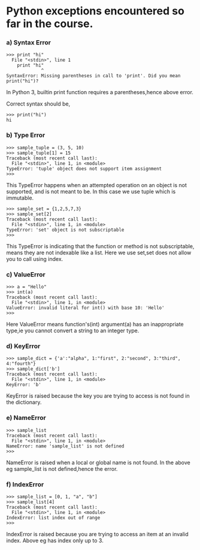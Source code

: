 
# Python exceptions encountered so far in the course.
### a)  Syntax Error
```
>>> print "hi"
  File "<stdin>", line 1
    print "hi"
             ^
SyntaxError: Missing parentheses in call to 'print'. Did you mean print("hi")?
```
In Python 3, builtin print function requires a parentheses,hence above error.

Correct syntax should be,

```
>>> print("hi")
hi
```
### b) Type Error

```
>>> sample_tuple = (3, 5, 10)
>>> sample_tuple[1] = 15
Traceback (most recent call last):
  File "<stdin>", line 1, in <module>
TypeError: 'tuple' object does not support item assignment
>>>
```
This TypeError happens when an attempted operation on an object is not supported, and is not meant to be. In this case we use tuple which is immutable.

```
>>> sample_set = {1,2,5,7,3}
>>> sample_set[2]
Traceback (most recent call last):
  File "<stdin>", line 1, in <module>
TypeError: 'set' object is not subscriptable
>>>
```
This TypeError is indicating that the function or method is not subscriptable, means they are not indexable like a list. Here we use set,set does not allow you to call using index.

### c) ValueError

```
>>> a = "Hello"
>>> int(a)
Traceback (most recent call last):
  File "<stdin>", line 1, in <module>
ValueError: invalid literal for int() with base 10: 'Hello'
>>>
```
Here ValueError means function's(int) argument(a) has an inappropriate type,ie you cannot convert a string to an integer type.

### d) KeyError

```
>>> sample_dict = {'a':"alpha", 1:"first", 2:"second", 3:"third", 4:"fourth"}
>>> sample_dict['b']
Traceback (most recent call last):
  File "<stdin>", line 1, in <module>
KeyError: 'b'
```
KeyError is raised because the key you are trying to access is not found in the dictionary.

### e) NameError

```
>>> sample_list
Traceback (most recent call last):
  File "<stdin>", line 1, in <module>
NameError: name 'sample_list' is not defined
>>>
```

NameError is raised when a local or global name is not found. In the above eg sample_list is not defined,hence the error.

### f) IndexError

```
>>> sample_list = [0, 1, "a", "b"]
>>> sample_list[4]
Traceback (most recent call last):
  File "<stdin>", line 1, in <module>
IndexError: list index out of range
>>>
```
IndexError is raised because you are trying to access an item at an invalid index.
Above eg has index only up to 3.